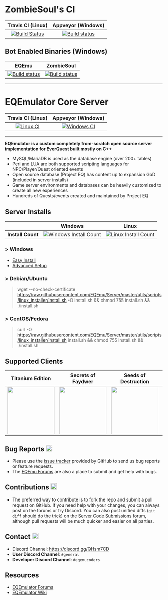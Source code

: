 # ZombieSoul's CI
|Travis CI (Linux)|Appveyor (Windows)   |
|:---:|:---:| 
|[![Build Status](https://travis-ci.org/ZombieSoul/Server.svg?branch=master)](https://travis-ci.org/ZombieSoul/Server)|[![Build status](https://ci.appveyor.com/api/projects/status/t94mxbex0t7k66bt/branch/master?svg=true)](https://ci.appveyor.com/project/ZombieSoul/server/branch/master)   | 

## Bot Enabled Binaries (Windows)
|EQEmu|ZombieSoul|
|:---:|:---:|
|[![Build status](https://ci.appveyor.com/api/projects/status/cmemu24qo4ebvoac/branch/master?svg=true)](https://ci.appveyor.com/api/projects/ZombieSoul/server-9dwjm/artifacts/build_x86_bots.zip)|[![Build status](https://ci.appveyor.com/api/projects/status/t94mxbex0t7k66bt/branch/master?svg=true)](https://ci.appveyor.com/api/projects/ZombieSoul/server/artifacts/build_x86_bots.zip)| 

***

# EQEmulator Core Server
|Travis CI (Linux)|Appveyor (Windows)   |
|:---:|:---:| 
|[![Linux CI](https://travis-ci.org/EQEmu/Server.svg?branch=master)](https://travis-ci.org/EQEmu/Server)   |[![Windows CI](https://ci.appveyor.com/api/projects/status/d0cvokm7u732v8vl/branch/master?svg=true)](https://ci.appveyor.com/project/KimLS/server/branch/master)   |

***

**EQEmulator is a custom completely from-scratch open source server implementation for EverQuest built mostly on C++**
 * MySQL/MariaDB is used as the database engine (over 200+ tables)
 * Perl and LUA are both supported scripting languages for NPC/Player/Quest oriented events
 * Open source database (Project EQ) has content up to expansion GoD (included in server installs)
  * Game server environments and databases can be heavily customized to create all new experiences
 * Hundreds of Quests/events created and maintained by Project EQ

## Server Installs
||Windows|Linux|
|:---:|:---:|:---:|
|**Install Count**|![Windows Install Count](http://analytics.akkadius.com/?install_count&windows_count)|![Linux Install Count](http://analytics.akkadius.com/?install_count&linux_count)| 
### > Windows 
* [Easy Install](http://wiki.eqemulator.org/p?Akkas_PEQ_Server_Installer&frm=Main#from-scratch-installation-instructions-windows)
* [Advanced Setup](http://wiki.eqemulator.org/p?Complete_Windows-based_Server_Setup_Guide)

### > Debian/Ubuntu

> wget --no-check-certificate https://raw.githubusercontent.com/EQEmu/Server/master/utils/scripts/linux_installer/install.sh -O install.sh && chmod 755 install.sh && ./install.sh

### > CentOS/Fedora

> curl -O https://raw.githubusercontent.com/EQEmu/Server/master/utils/scripts/linux_installer/install.sh install.sh && chmod 755 install.sh && ./install.sh

## Supported Clients

|Titanium Edition|Secrets of Faydwer|Seeds of Destruction|Underfoot|Rain of Fear|
|:---:|:---:|:---:|:---:|:---:|
|<img src="http://i.imgur.com/hrwDxoM.jpg" height="150">|<img src="http://i.imgur.com/cRDW5tn.png" height="150">|<img src="http://i.imgur.com/V48kuVn.jpg" height="150">|<img src="http://i.imgur.com/IJQ0XMa.jpg" height="150">|<img src="http://i.imgur.com/OMpHkKa.png" height="100">|

## Bug Reports <img src="http://i.imgur.com/daf1Vjw.png" height="20">
* Please use the [issue tracker](https://github.com/EQEmu/Server/issues) provided by GitHub to send us bug
reports or feature requests.
* The [EQEmu Forums](http://www.eqemulator.org/forums/) are also a place to submit and get help with bugs.

## Contributions <img src="http://image.flaticon.com/icons/png/512/25/25231.png" width="20">

* The preferred way to contribute is to fork the repo and submit a pull request on
GitHub. If you need help with your changes, you can always post on the forums or
try Discord. You can also post unified diffs (`git diff` should do the trick) on the
[Server Code Submissions](http://www.eqemulator.org/forums/forumdisplay.php?f=669)
forum, although pull requests will be much quicker and easier on all parties.

## Contact <img src="http://gamerescape.com/wp-content/uploads/2015/06/discord.png" height="20">

 - Discord Channel: https://discord.gg/QHsm7CD
 - **User Discord Channel**: `#general`
 - **Developer Discord Channel**: `#eqemucoders`

Resources
---
- [EQEmulator Forums](http://www.eqemulator.org/forums)
- [EQEmulator Wiki](http://wiki.eqemulator.org/i?M=Wiki)
